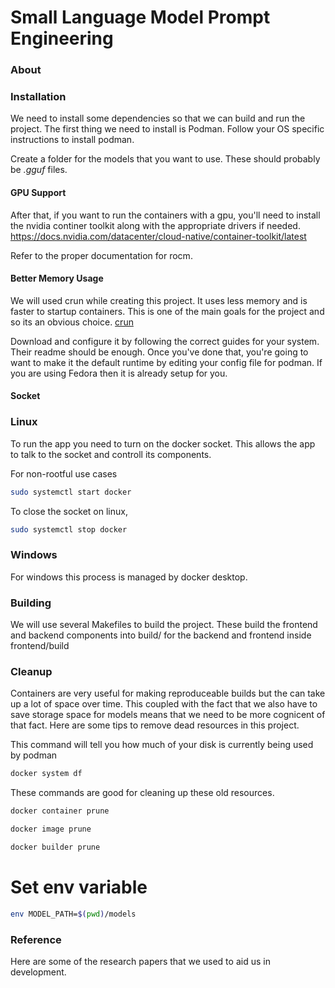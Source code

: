 Small Language Model Prompt Engineering
=======

### About

### Installation
We need to install some dependencies so that we can build and run the project. The first thing we need to install is Podman.
Follow your OS specific instructions to install podman.

Create a folder for the models that you want to use. These should probably be *.gguf* files.

#### GPU Support
After that, if you want to run the containers with a gpu, you'll need to install the nvidia continer toolkit along with the appropriate drivers if needed.
https://docs.nvidia.com/datacenter/cloud-native/container-toolkit/latest

Refer to the proper documentation for rocm.

#### Better Memory Usage
We will used crun while creating this project. It uses less memory and is faster to startup containers. This is one of the main goals for the project and so its an obvious choice.
[crun](https://github.com/containers/crun)

Download and configure it by following the correct guides for your system. Their readme should be enough. 
Once you've done that, you're going to want to make it the default runtime by editing your config file for podman. If you are using Fedora then it is already setup for you.

#### Socket
### Linux
To run the app you need to turn on the docker socket. This allows the app to talk to the socket and controll its components.

For non-rootful use cases
```bash
sudo systemctl start docker
```

To close the socket on linux, 
```bash
sudo systemctl stop docker
```
### Windows
For windows this process is managed by docker desktop.

### Building
We will use several Makefiles to build the project. These build the frontend and backend components into build/ for the backend and frontend inside frontend/build

### Cleanup
Containers are very useful for making reproduceable builds but the can take up a lot of space over time. This coupled with the fact that we also have to save storage space for models means that we need to be more cognicent of that fact. Here are some tips to remove dead resources in this project.

This command will tell you how much of your disk is currently being used by podman
```bash
docker system df
```

These commands are good for cleaning up these old resources.
```bash
docker container prune
```
```bash
docker image prune
```
```bash
docker builder prune
```

# Set env variable
```bash
env MODEL_PATH=$(pwd)/models
```

### Reference
Here are some of the research papers that we used to aid us in development.
